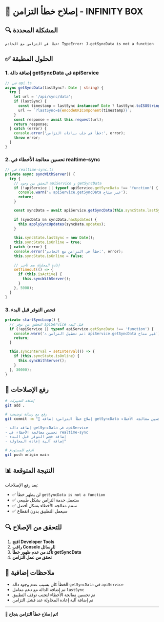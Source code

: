 # 🔧 إصلاح خطأ التزامن - INFINITY BOX

## 🔍 المشكلة المحددة
```
خطأ في التزامن مع الخادم: TypeError: J.getSyncData is not a function
```

## ✅ الحلول المطبقة

### 1. إضافة دالة getSyncData في apiService
```typescript
// في api.ts
async getSyncData(lastSync?: Date | string) {
  try {
    let url = '/api/sync/data';
    if (lastSync) {
      const timestamp = lastSync instanceof Date ? lastSync.toISOString() : lastSync;
      url += `?lastSync=${encodeURIComponent(timestamp)}`;
    }
    const response = await this.request(url);
    return response;
  } catch (error) {
    console.error('خطأ في جلب بيانات التزامن:', error);
    throw error;
  }
}
```

### 2. تحسين معالجة الأخطاء في realtime-sync
```typescript
// في realtime-sync.ts
private async syncWithServer() {
  try {
    // التحقق من وجود apiService و getSyncData
    if (!apiService || typeof apiService.getSyncData !== 'function') {
      console.warn('⚠️ apiService.getSyncData غير متاح');
      return;
    }

    const syncData = await apiService.getSyncData(this.syncState.lastSync);
    
    if (syncData && syncData.hasUpdates) {
      this.applySyncUpdates(syncData.updates);
    }
    
    this.syncState.lastSync = new Date();
    this.syncState.isOnline = true;
  } catch (error) {
    console.error('خطأ في التزامن مع الخادم:', error);
    this.syncState.isOnline = false;
    
    // إعادة المحاولة بعد تأخير
    setTimeout(() => {
      if (this.isActive) {
        this.syncWithServer();
      }
    }, 5000);
  }
}
```

### 3. فحص التوفر قبل البدء
```typescript
private startSyncLoop() {
  // التحقق من توفر apiService قبل البدء
  if (!apiService || typeof apiService.getSyncData !== 'function') {
    console.warn('⚠️ تم تعطيل التزامن: apiService.getSyncData غير متاح');
    return;
  }

  this.syncInterval = setInterval(() => {
    if (this.syncState.isOnline) {
      this.syncWithServer();
    }
  }, 30000);
}
```

## 🚀 رفع الإصلاحات

```bash
# إضافة التغييرات
git add .

# رفع مع رسالة توضيحية
git commit -m "🔧 إصلاح خطأ التزامن: إضافة getSyncData وتحسين معالجة الأخطاء

- إضافة دالة getSyncData في apiService
- تحسين معالجة الأخطاء في realtime-sync
- إضافة فحص التوفر قبل البدء
- إضافة آلية إعادة المحاولة"

# الرفع للمستودع
git push origin main
```

## 📊 النتيجة المتوقعة

بعد رفع الإصلاحات:
- ✅ لن يظهر خطأ `getSyncData is not a function`
- ✅ ستعمل خدمة التزامن بشكل طبيعي
- ✅ ستتم معالجة الأخطاء بشكل أفضل
- ✅ سيعمل التطبيق بدون انقطاع

## 🔍 للتحقق من الإصلاح

1. **افتح Developer Tools**
2. **راقب Console للرسائل**
3. **تأكد من عدم ظهور خطأ getSyncData**
4. **تحقق من عمل التزامن**

## 📝 ملاحظات إضافية

- الخطأ كان بسبب عدم وجود دالة `getSyncData` في `apiService`
- تم إضافة الدالة مع دعم معامل `lastSync`
- تم تحسين معالجة الأخطاء لتجنب توقف التطبيق
- تم إضافة آلية إعادة المحاولة عند فشل التزامن

---

**🎉 تم إصلاح خطأ التزامن بنجاح!**
